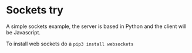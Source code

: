 # Sockets try


A simple sockets example, the server is based in Python and the client will be Javascript. 

To install web sockets do a 
`pip3 install websockets`

